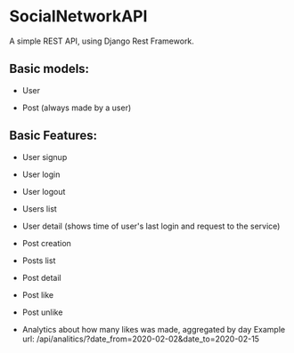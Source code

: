# SocialNetworkAPI
A simple REST API, using Django Rest Framework.

## Basic models:
* User

* Post (always made by a user)

## Basic Features:
* User signup

* User login

* User logout

* Users list

* User detail (shows time of user's last login and request to the service)

* Post creation

* Posts list

* Post detail

* Post like

* Post unlike

* Analytics about how many likes was made, aggregated by day 
Example url: 
/api/analitics/?date_from=2020-02-02&date_to=2020-02-15
